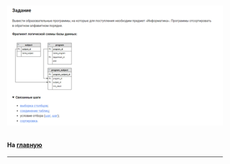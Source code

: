

<img src="../art/3.3.2.task.png" alt="solution" >

```sql

```



#### На [главную](https://github.com/BEPb/stepik_sql#readme)

---


